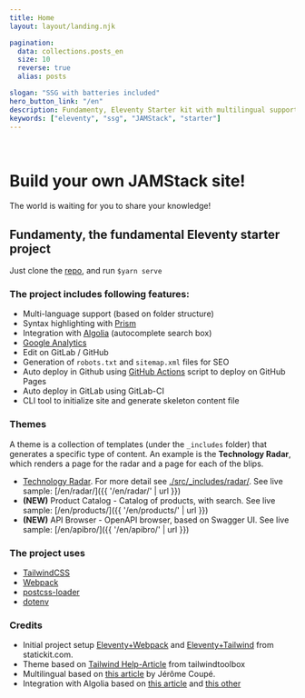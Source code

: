 ```yaml
---
title: Home
layout: layout/landing.njk

pagination:
  data: collections.posts_en
  size: 10
  reverse: true
  alias: posts

slogan: "SSG with batteries included"
hero_button_link: "/en"
description: Fundamenty, Eleventy Starter kit with multilingual support and more.
keywords: ["eleventy", "ssg", "JAMStack", "starter"]
---
```

<div
    style="background-image:
           url('{{ "/images/background.jpg"  | url}}');
    height:200px;
    background-size: 100%;
    background-position:center;">&nbsp;</div>

# Build your own JAMStack site!

The world is waiting for you to share your knowledge!

## Fundamenty, the fundamental Eleventy starter project

Just clone the [repo](https://github.com/creasoft-dev/fundamenty), and run
`$yarn serve`

### The project includes following features:
- Multi-language support (based on folder structure)
- Syntax highlighting with [Prism](https://prismjs.com/)
- Integration with [Algolia](https://www.algolia.com/) (autocomplete search box)
- [Google Analytics](https://analytics.google.com/)
- Edit on GitLab / GitHub
- Generation of `robots.txt` and `sitemap.xml` files for SEO
- Auto deploy in Github using [GitHub Actions](https://docs.github.com/en/actions) script to deploy on GitHub Pages
- Auto deploy in GitLab using GitLab-CI
- CLI tool to initialize site and generate skeleton content file


### Themes

A theme is a collection of templates (under the `_includes` folder) that generates a specific type of content.  An example is the **Technology Radar**, which renders a page for the radar and a page for each of the blips.

-  [Technology Radar](https://www.thoughtworks.com/radar). For more detail see [./src/_includes/radar/](./src/_includes/radar/). See live sample: [/en/radar/]({{ '/en/radar/' | url }})
- **(NEW)** Product Catalog - Catalog of products, with search. See live sample: [/en/products/]({{ '/en/products/' | url }})
- **(NEW)** API Browser - OpenAPI browser, based on Swagger UI. See live sample: [/en/apibro/]({{ '/en/apibro/' | url }})


### The project uses
- [TailwindCSS](https://tailwindcss.com/)
- [Webpack](https://webpack.js.org/)
- [postcss-loader](https://github.com/postcss/postcss-loader)
- [dotenv](https://github.com/motdotla/dotenv)


### Credits
- Initial project setup [Eleventy+Webpack](https://statickit.com/guides/eleventy-webpack) and [Eleventy+Tailwind](https://statickit.com/guides/eleventy-tailwind) from statickit.com.
- Theme based on [Tailwind Help-Article](https://github.com/tailwindtoolbox/Help-Article) from tailwindtoolbox
- Multilingual based on [this article](https://www.webstoemp.com/blog/multilingual-sites-eleventy/) by Jérôme Coupé.
- Integration with Algolia based on [this article](https://www.raymondcamden.com/2020/06/24/adding-algolia-search-to-eleventy-and-netlify) and [this other](https://www.raymondcamden.com/2020/07/01/adding-algolia-search-to-eleventy-and-netlify-part-two)
